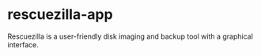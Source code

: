 # rescuezilla-app
Rescuezilla is a user-friendly disk imaging and backup tool with a graphical interface.
